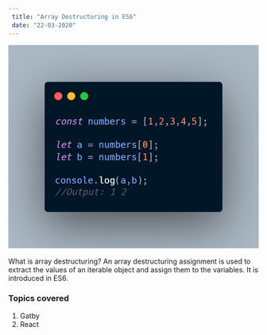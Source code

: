 ```yaml
---
 title: "Array Destructuring in ES6"
 date: "22-03-2020"
---
```


![array](./array.png)

What is array destructuring? An array destructuring assignment is used to extract the values of an iterable object and assign them to the variables. It is introduced in ES6.

### Topics covered

1. Gatby
2. React
